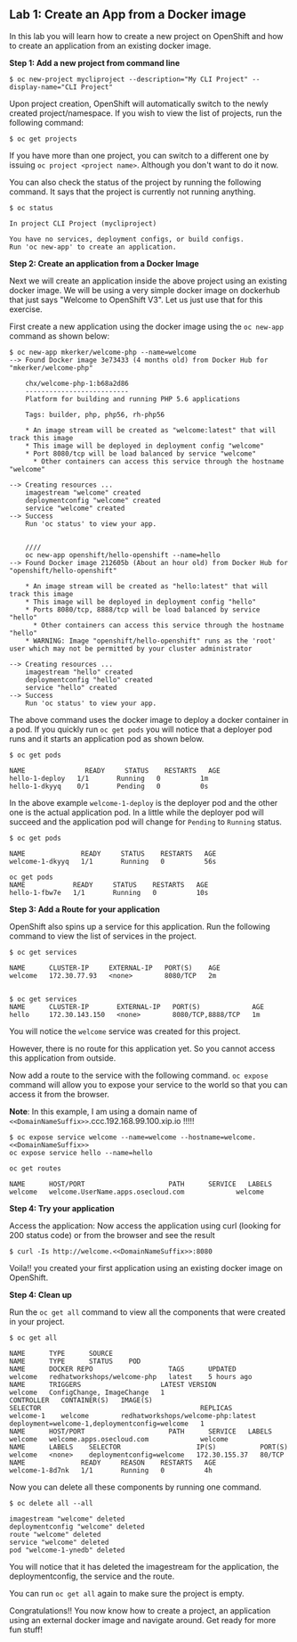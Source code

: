 ## Lab 1: Create an App from a Docker image

In this lab you will learn how to create a new project on OpenShift and how to create an application from an existing docker image.

**Step 1: Add a new project from command line**

```
$ oc new-project mycliproject --description="My CLI Project" --display-name="CLI Project"
```
Upon project creation, OpenShift will automatically switch to the newly created project/namespace. If you wish to view the list of projects, run the following command:

````
$ oc get projects
````
If you have more than one project, you can switch to a different one by issuing `oc project <project name>`. Although you don't want to do it now.

You can also check the status of the project by running the following command. It says that the project is currently not running anything.

```
$ oc status

In project CLI Project (mycliproject)

You have no services, deployment configs, or build configs.
Run 'oc new-app' to create an application.
```

**Step 2: Create an application from a Docker Image**

Next we will create an application inside the above project using an existing docker image. We will be using a very simple docker image on dockerhub that just says "Welcome to OpenShift V3". Let us just use that for this exercise.

First create a new application using the docker image using the `oc new-app` command as shown below:

```
$ oc new-app mkerker/welcome-php --name=welcome
--> Found Docker image 3e73433 (4 months old) from Docker Hub for "mkerker/welcome-php"

    chx/welcome-php-1:b68a2d86
    --------------------------
    Platform for building and running PHP 5.6 applications

    Tags: builder, php, php56, rh-php56

    * An image stream will be created as "welcome:latest" that will track this image
    * This image will be deployed in deployment config "welcome"
    * Port 8080/tcp will be load balanced by service "welcome"
      * Other containers can access this service through the hostname "welcome"

--> Creating resources ...
    imagestream "welcome" created
    deploymentconfig "welcome" created
    service "welcome" created
--> Success
    Run 'oc status' to view your app.
    
    
    ////
    oc new-app openshift/hello-openshift --name=hello
--> Found Docker image 212605b (About an hour old) from Docker Hub for "openshift/hello-openshift"

    * An image stream will be created as "hello:latest" that will track this image
    * This image will be deployed in deployment config "hello"
    * Ports 8080/tcp, 8888/tcp will be load balanced by service "hello"
      * Other containers can access this service through the hostname "hello"
    * WARNING: Image "openshift/hello-openshift" runs as the 'root' user which may not be permitted by your cluster administrator

--> Creating resources ...
    imagestream "hello" created
    deploymentconfig "hello" created
    service "hello" created
--> Success
    Run 'oc status' to view your app.
```
The above command uses the docker image to deploy a docker container in a pod. If you quickly run `oc get pods` you will notice that a deployer pod runs and it starts an application pod as shown below.

```
$ oc get pods

NAME               READY     STATUS    RESTARTS   AGE
hello-1-deploy   1/1       Running   0          1m
hello-1-dkyyq    0/1       Pending   0          0s
```
In the above example `welcome-1-deploy` is the deployer pod and the other one is the actual application pod. In a little while the deployer pod will succeed and the application pod will change for `Pending` to `Running` status.

```
$ oc get pods

NAME              READY     STATUS    RESTARTS   AGE
welcome-1-dkyyq   1/1       Running   0          56s

oc get pods
NAME            READY     STATUS    RESTARTS   AGE
hello-1-fbw7e   1/1       Running   0          10s
```

**Step 3: Add a Route for your application**

OpenShift also spins up a service for this application. Run the following command to view the list of services in the project.

````
$ oc get services

NAME      CLUSTER-IP     EXTERNAL-IP   PORT(S)    AGE
welcome   172.30.77.93   <none>        8080/TCP   2m


$ oc get services
NAME      CLUSTER-IP       EXTERNAL-IP   PORT(S)             AGE
hello     172.30.143.150   <none>        8080/TCP,8888/TCP   1m
````

You will notice the `welcome` service was created for this project.

However, there is no route for this application yet. So you cannot access this application from outside.

Now add a route to the service with the following command. `oc expose` command will allow you to expose your service to the world so that you can access it from the browser.

**Note**: In this example, I am using a domain name of `<<DomainNameSuffix>>`.ccc.192.168.99.100.xip.io !!!!!

````
$ oc expose service welcome --name=welcome --hostname=welcome.<<DomainNameSuffix>>
oc expose service hello --name=hello 

oc get routes

NAME      HOST/PORT                     PATH      SERVICE   LABELS
welcome   welcome.UserName.apps.osecloud.com             welcome   
````

**Step 4: Try your application**

Access the application: Now access the application using curl (looking for 200 status code) or from the browser and see the result

````
$ curl -Is http://welcome.<<DomainNameSuffix>>:8080
````

Voila!! you created your first application using an existing docker image on OpenShift.

**Step 4: Clean up**

Run the `oc get all` command to view all the components that were created in your project.

````
$ oc get all

NAME      TYPE      SOURCE
NAME      TYPE      STATUS    POD
NAME      DOCKER REPO                   TAGS      UPDATED
welcome   redhatworkshops/welcome-php   latest    5 hours ago
NAME      TRIGGERS                    LATEST VERSION
welcome   ConfigChange, ImageChange   1
CONTROLLER   CONTAINER(S)   IMAGE(S)                             SELECTOR                                        REPLICAS
welcome-1    welcome        redhatworkshops/welcome-php:latest   deployment=welcome-1,deploymentconfig=welcome   1
NAME      HOST/PORT                     PATH      SERVICE   LABELS
welcome   welcome.apps.osecloud.com             welcome   
NAME      LABELS    SELECTOR                   IP(S)           PORT(S)
welcome   <none>    deploymentconfig=welcome   172.30.155.37   80/TCP
NAME              READY     REASON    RESTARTS   AGE
welcome-1-8d7nk   1/1       Running   0          4h
````

Now you can delete all these components by running one command.

````
$ oc delete all --all

imagestream "welcome" deleted
deploymentconfig "welcome" deleted
route "welcome" deleted
service "welcome" deleted
pod "welcome-1-ynedb" deleted
````
You will notice that it has deleted the imagestream for the application, the deploymentconfig, the service and the route.

You can run `oc get all` again to make sure the project is empty.

Congratulations!! You now know how to create a project, an application using an external docker image and navigate around. Get ready for more fun stuff!
